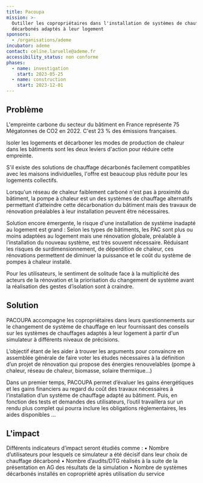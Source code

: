 ```yaml
---
title: Pacoupa
mission: >-
  Outiller les copropriétaires dans l'installation de systèmes de chauffage
  décarbonés adaptés à leur logement 
sponsors:
  - /organisations/ademe
incubator: ademe
contact: celine.laruelle@ademe.fr
accessibility_status: non conforme
phases:
  - name: investigation
    start: 2023-05-25
  - name: construction
    start: 2023-12-01
---
```

## Problème


L'empreinte carbone du secteur du bâtiment en France représente 75 Mégatonnes de CO2 en 2022. C'est 23 % des émissions françaises. 

Isoler les logements et décarboner les modes de production de chaleur dans les bâtiments sont les deux leviers d'action pour réduire cette empreinte.

S'il existe des solutions de chauffage décarbonés facilement compatibles avec les maisons individuelles, l'offre est beaucoup plus réduite pour les logements collectifs.

Lorsqu'un réseau de chaleur faiblement carboné n'est pas à proximité du bâtiment, la pompe à chaleur est un des systèmes de chauffage alternatifs permettant d’atteindre cette décarbonation du bâtiment mais des travaux de rénovation préalables à leur installation peuvent être nécessaires. 

Solution encore émergente, le risque d'une installation de système inadapté au logement est grand : Selon les types de bâtiments, les PAC sont plus ou moins adaptées au logement mais une rénovation globale, préalable à l’installation du nouveau système, est très souvent nécessaire. Réduisant les risques de surdimensionnement, de déperdition de chaleur, ces rénovations permettent de diminuer la puissance et le coût du système de pompes à chaleur installé. 

Pour les utilisateurs, le sentiment de solitude face à la multiplicité des acteurs de la rénovation et la priorisation du changement de système avant la réalisation des gestes d’isolation sont à craindre. 

## Solution

PACOUPA accompagne les copropriétaires dans leurs questionnements sur le changement de système de chauffage en leur fournissant des conseils sur les systèmes de chauffages adaptés à leur logement à partir d'un simulateur à différents niveaux de précisions.

L’objectif étant de les aider à trouver les arguments pour convaincre en assemblée générale de faire voter les études nécessaires à la définition d’un projet de rénovation qui propose des énergies renouvelables (pompe à chaleur, réseau de chaleur, biomasse, solaire thermique...)

Dans un premier temps, PACOUPA permet d’évaluer les gains énergétiques et les gains financiers au regard du coût des travaux nécessaires à l’installation d’un système de chauffage adapté au bâtiment. Puis, en fonction des tests et demandes des utilisateurs, l’outil travaillera sur un rendu plus complet qui pourra inclure les obligations règlementaires, les aides disponibles …

## L'impact


Différents indicateurs d’impact seront étudiés comme :
•    Nombre d’utilisateurs pour lesquels ce simulateur a été décisif dans leur choix de chauffage décarboné
•    Nombre d’audits/DTG réalisés à la suite de la présentation en AG des résultats de la simulation
•    Nombre de systèmes décarbonés installés en copropriété après utilisation du service